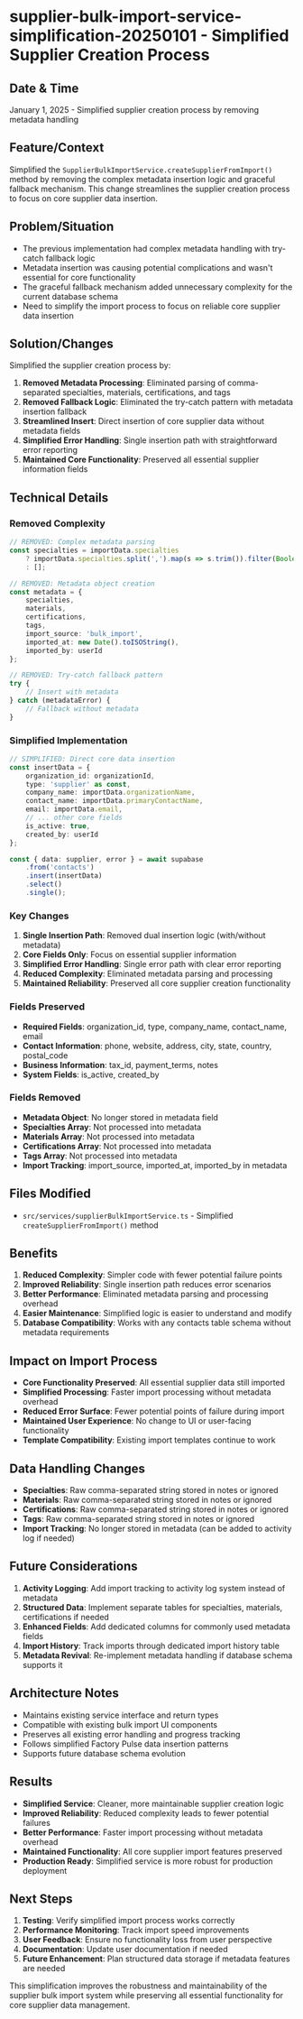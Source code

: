 # supplier-bulk-import-service-simplification-20250101 - Simplified Supplier Creation Process

## Date & Time
January 1, 2025 - Simplified supplier creation process by removing metadata handling

## Feature/Context
Simplified the `SupplierBulkImportService.createSupplierFromImport()` method by removing the complex metadata insertion logic and graceful fallback mechanism. This change streamlines the supplier creation process to focus on core supplier data insertion.

## Problem/Situation
- The previous implementation had complex metadata handling with try-catch fallback logic
- Metadata insertion was causing potential complications and wasn't essential for core functionality
- The graceful fallback mechanism added unnecessary complexity for the current database schema
- Need to simplify the import process to focus on reliable core supplier data insertion

## Solution/Changes
Simplified the supplier creation process by:

1. **Removed Metadata Processing**: Eliminated parsing of comma-separated specialties, materials, certifications, and tags
2. **Removed Fallback Logic**: Eliminated the try-catch pattern with metadata insertion fallback
3. **Streamlined Insert**: Direct insertion of core supplier data without metadata fields
4. **Simplified Error Handling**: Single insertion path with straightforward error reporting
5. **Maintained Core Functionality**: Preserved all essential supplier information fields

## Technical Details

### Removed Complexity
```typescript
// REMOVED: Complex metadata parsing
const specialties = importData.specialties
    ? importData.specialties.split(',').map(s => s.trim()).filter(Boolean)
    : [];

// REMOVED: Metadata object creation
const metadata = {
    specialties,
    materials,
    certifications,
    tags,
    import_source: 'bulk_import',
    imported_at: new Date().toISOString(),
    imported_by: userId
};

// REMOVED: Try-catch fallback pattern
try {
    // Insert with metadata
} catch (metadataError) {
    // Fallback without metadata
}
```

### Simplified Implementation
```typescript
// SIMPLIFIED: Direct core data insertion
const insertData = {
    organization_id: organizationId,
    type: 'supplier' as const,
    company_name: importData.organizationName,
    contact_name: importData.primaryContactName,
    email: importData.email,
    // ... other core fields
    is_active: true,
    created_by: userId
};

const { data: supplier, error } = await supabase
    .from('contacts')
    .insert(insertData)
    .select()
    .single();
```

### Key Changes
1. **Single Insertion Path**: Removed dual insertion logic (with/without metadata)
2. **Core Fields Only**: Focus on essential supplier information
3. **Simplified Error Handling**: Single error path with clear error reporting
4. **Reduced Complexity**: Eliminated metadata parsing and processing
5. **Maintained Reliability**: Preserved all core supplier creation functionality

### Fields Preserved
- **Required Fields**: organization_id, type, company_name, contact_name, email
- **Contact Information**: phone, website, address, city, state, country, postal_code
- **Business Information**: tax_id, payment_terms, notes
- **System Fields**: is_active, created_by

### Fields Removed
- **Metadata Object**: No longer stored in metadata field
- **Specialties Array**: Not processed into metadata
- **Materials Array**: Not processed into metadata
- **Certifications Array**: Not processed into metadata
- **Tags Array**: Not processed into metadata
- **Import Tracking**: import_source, imported_at, imported_by in metadata

## Files Modified
- `src/services/supplierBulkImportService.ts` - Simplified `createSupplierFromImport()` method

## Benefits
1. **Reduced Complexity**: Simpler code with fewer potential failure points
2. **Improved Reliability**: Single insertion path reduces error scenarios
3. **Better Performance**: Eliminated metadata parsing and processing overhead
4. **Easier Maintenance**: Simplified logic is easier to understand and modify
5. **Database Compatibility**: Works with any contacts table schema without metadata requirements

## Impact on Import Process
- **Core Functionality Preserved**: All essential supplier data still imported
- **Simplified Processing**: Faster import processing without metadata overhead
- **Reduced Error Surface**: Fewer potential points of failure during import
- **Maintained User Experience**: No change to UI or user-facing functionality
- **Template Compatibility**: Existing import templates continue to work

## Data Handling Changes
- **Specialties**: Raw comma-separated string stored in notes or ignored
- **Materials**: Raw comma-separated string stored in notes or ignored
- **Certifications**: Raw comma-separated string stored in notes or ignored
- **Tags**: Raw comma-separated string stored in notes or ignored
- **Import Tracking**: No longer stored in metadata (can be added to activity log if needed)

## Future Considerations
1. **Activity Logging**: Add import tracking to activity log system instead of metadata
2. **Structured Data**: Implement separate tables for specialties, materials, certifications if needed
3. **Enhanced Fields**: Add dedicated columns for commonly used metadata fields
4. **Import History**: Track imports through dedicated import history table
5. **Metadata Revival**: Re-implement metadata handling if database schema supports it

## Architecture Notes
- Maintains existing service interface and return types
- Compatible with existing bulk import UI components
- Preserves all existing error handling and progress tracking
- Follows simplified Factory Pulse data insertion patterns
- Supports future database schema evolution

## Results
- **Simplified Service**: Cleaner, more maintainable supplier creation logic
- **Improved Reliability**: Reduced complexity leads to fewer potential failures
- **Better Performance**: Faster import processing without metadata overhead
- **Maintained Functionality**: All core supplier import features preserved
- **Production Ready**: Simplified service is more robust for production deployment

## Next Steps
1. **Testing**: Verify simplified import process works correctly
2. **Performance Monitoring**: Track import speed improvements
3. **User Feedback**: Ensure no functionality loss from user perspective
4. **Documentation**: Update user documentation if needed
5. **Future Enhancement**: Plan structured data storage if metadata features are needed

This simplification improves the robustness and maintainability of the supplier bulk import system while preserving all essential functionality for core supplier data management.
</content>
</invoke>